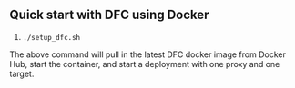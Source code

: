 ## Quick start with DFC using Docker

1. `./setup_dfc.sh`

The above command will pull in the latest DFC docker image from Docker Hub, start the container, and start a deployment with one proxy and one target.
